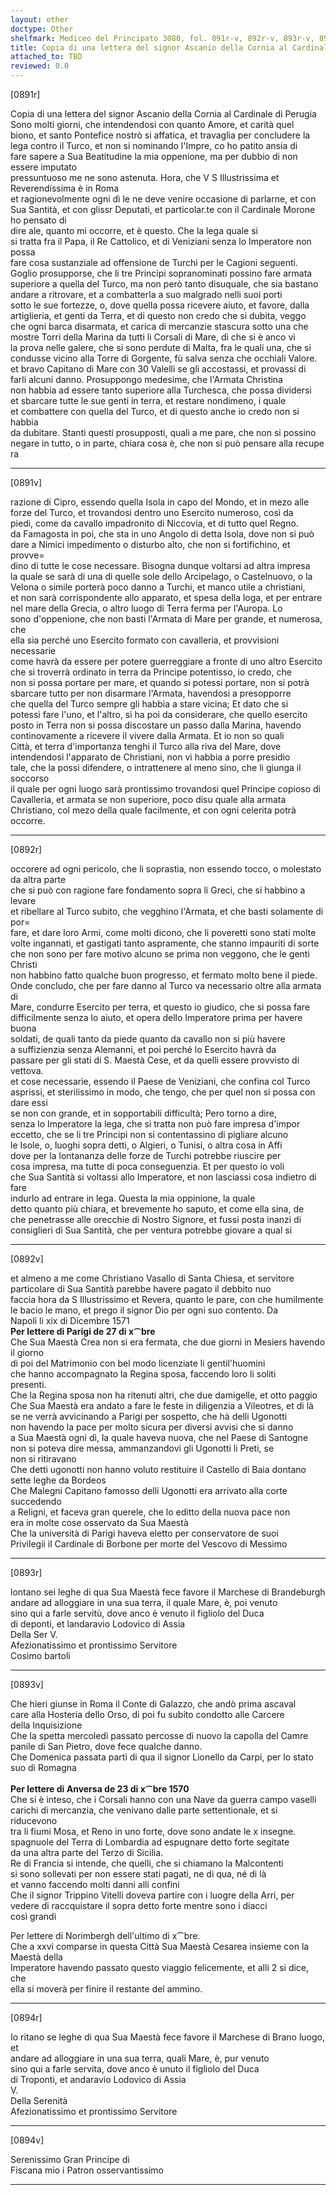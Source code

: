 ```yaml
---
layout: other
doctype: Other
shelfmark: Mediceo del Principato 3080, fol. 891r-v, 892r-v, 893r-v, 894r-v
title: Copia di una lettera del signor Ascanio della Cornia al Cardinale di Perugia
attached_to: TBD
reviewed: 0.0
---
```


[0891r]  
  
  
Copia di una lettera del signor Ascanio della Cornia al Cardinale di Perugia  
Sono molti giorni, che intendendosi con quanto Amore, et carità quel  
biono, et santo Pontefice nostrò si affatica, et travaglia per concludere la  
lega contro il Turco, et non si nominando l'Impre, co ho patito ansia di  
fare sapere a Sua Beatitudine la mia oppenione, ma per dubbio di non essere imputato  
pressuntuoso me ne sono astenuta. Hora, che V S Illustrissima et Reverendissima è in Roma  
et ragionevolmente ogni dì le ne deve venire occasione di parlarne, et con  
Sua Santità, et con glissr Deputati, et particolar.te con il Cardinale Morone ho pensato di  
dire ale, quanto mi occorre, et è questo. Che la lega quale si  
si tratta fra il Papa, il Re Cattolico, et di Veniziani senza lo Imperatore non possa  
fare cosa sustanziale ad offensione de Turchi per le Cagioni seguenti.  
Goglio prosupporse, che li tre Principi sopranominati possino fare armata  
superiore a quella del Turco, ma non però tanto disuquale, che sia bastano  
andare a ritrovare, et a combatterla a suo malgrado nelli suoi porti  
sotto le sue fortezze, o, dove quella possa ricevere aiuto, et favore, dalla  
artiglieria, et genti da Terra, et di questo non credo che si dubita, veggo  
che ogni barca disarmata, et carica di mercanzie stascura sotto una che  
mostre Torri della Marina da tutti li Corsali di Mare, di che si è anco vi  
la prova nelle galere, che si sono perdute di Malta, fra le quali una, che si  
condusse vicino alla Torre di Gorgente, fù salva senza che occhiali Valore.  
et bravo Capitano di Mare con 30 Valelli se gli accostassi, et provassi di  
farli alcuni danno. Prosuppongo medesime, che l'Armata Christina  
non habbia ad essere tanto superiore alla Turchesca, che possa dividersi  
et sbarcare tutte le sue genti in terra, et restare nondimeno, i quale  
et combattere con quella del Turco, et di questo anche io credo non si habbia  
da dubitare. Stanti questi prosupposti, quali a me pare, che non si possino  
negare in tutto, o in parte, chiara cosa è, che non si può pensare alla recupe  
ra  
  
---  

[0891v]  
  
  
razione di Cipro, essendo quella Isola in capo del Mondo, et in mezo alle  
forze del Turco, et trovandosi dentro uno Esercito numeroso, così da  
piedi, come da cavallo impadronito di Niccovia, et di tutto quel Regno.  
da Famagosta in poi, che sta in uno Angolo di detta Isola, dove non si può  
dare a Nimici impedimento o disturbo alto, che non si fortifichino, et provve=  
dino di tutte le cose necessare. Bisogna dunque voltarsi ad altra impresa  
la quale se sarà di una di quelle sole dello Arcipelago, o Castelnuovo, o la  
Velona o simile porterà poco danno a Turchi, et manco utile a christiani,  
et non sarà corrispondente allo apparato, et spesa della loga, et per entrare  
nel mare della Grecia, o altro luogo di Terra ferma per l'Auropa. Lo  
sono d'oppenione, che non basti l'Armata di Mare per grande, et numerosa, che  
ella sia perché uno Esercito formato con cavalleria, et provvisioni necessarie  
come havrà da essere per potere guerreggiare a fronte di uno altro Esercito  
che si troverrà ordinato in terra da Principe potentisso, io credo, che  
non si possa portare per mare, et quando si potessi portare, non si potrà  
sbarcare tutto per non disarmare l'Armata, havendosi a presopporre  
che quella del Turco sempre gli habbia a stare vicina; Et dato che si  
potessi fare l'uno, et l'altro, si ha poi da considerare, che quello esercito  
posto in Terra non si possa discostare un passo dalla Marina, havendo  
continovamente a ricevere il vivere dalla Armata. Et io non so quali  
Città, et terra d'importanza tenghi il Turco alla riva del Mare, dove  
intendendosi l'apparato de Christiani, non vi habbia a porre presidio  
tale, che la possi difendere, o intrattenere al meno sino, che li giunga il soccorso  
il quale per ogni luogo sarà prontissimo trovandosi quel Principe copioso di  
Cavalleria, et armata se non superiore, poco disu quale alla armata  
Christiano, col mezo della quale facilmente, et con ogni celerita potrà  
occorre.  
  
---  

[0892r]  
  
  
occorere ad ogni pericolo, che li soprastia, non essendo tocco, o molestato da altra parte  
che si può con ragione fare fondamento sopra li Greci, che si habbino a levare  
et ribellare al Turco subito, che vegghino l'Armata, et che basti solamente di por=  
fare, et dare loro Armi, come molti dicono, che li poveretti sono stati molte  
volte ingannati, et gastigati tanto aspramente, che stanno impauriti di sorte  
che non sono per fare motivo alcuno se prima non veggono, che le genti Christi  
non habbino fatto qualche buon progresso, et fermato molto bene il piede.  
Onde concludo, che per fare danno al Turco va necessario oltre alla armata di  
Mare, condurre Esercito per terra, et questo io giudico, che si possa fare  
difficilmente senza lo aiuto, et opera dello Imperatore prima per havere buona  
soldati, de quali tanto da piede quanto da cavallo non si più havere  
a suffizienzia senza Alemanni, et poi perché lo Esercito havrà da  
passare per gli stati di S. Maestà Cese, et da quelli essere provvisto di vettova.  
et cose necessarie, essendo il Paese de Veniziani, che confina col Turco  
asprissi, et sterilissimo in modo, che tengo, che per quel non si possa con dare essi  
se non con grande, et in sopportabili difficultà; Pero torno a dire,  
senza lo Imperatore la lega, che si tratta non può fare impresa d'impor  
eccetto, che se li tre Principi non si contentassino di pigliare alcuno  
le Isole, o, luoghi sopra detti, o Algieri, o Tunisi, o altra cosa in Affi  
dove per la lontananza delle forze de Turchi potrebbe riuscire per  
cosa impresa, ma tutte di poca conseguenzia. Et per questo io voli  
che Sua Santità si voltassi allo Imperatore, et non lasciassi cosa indietro di fare  
indurlo ad entrare in lega. Questa la mia oppinione, la quale  
detto quanto più chiara, et brevemente ho saputo, et come ella sina, de  
che penetrasse alle orecchie di Nostro Signore, et fussi posta inanzi di  
consiglieri di Sua Santità, che per ventura potrebbe giovare a qual si  
  
---  

[0892v]  
  
  
et almeno a me come Christiano Vasallo di Santa Chiesa, et servitore  
particolare di Sua Santità parebbe havere pagato il debbito nuo  
faccia hora da S Illustrissimo et Revera, quanto le pare, con che humilmente  
le bacio le mano, et prego il signor Dio per ogni suo contento. Da  
Napoli li xix di Dicembre 1571  
<strong>Per lettere di Parigi de 27 di x⁀bre</strong>  
Che Sua Maestà Crea non si era fermata, che due giorni in Mesiers havendo il giorno  
di poi del Matrimonio con bel modo licenziate li gentil'huomini  
che hanno accompagnato la Regina sposa, faccendo loro li soliti  
presenti.  
Che la Regina sposa non ha ritenuti altri, che due damigelle, et otto paggio  
Che Sua Maestà era andato a fare le feste in diligenzia a Vileotres, et di là  
se ne verrà avvicinando a Parigi per sospetto, che hà delli Ugonotti  
non havendo la pace per molto sicura per diversi avvisi che si danno  
a Sua Maestà ogni dì, la quale haveva nuova, che nel Paese di Santogne  
non si poteva dire messa, ammanzandovi gli Ugonotti li Preti, se  
non si ritiravano  
Che detti ugonotti non hanno voluto restituire il Castello di Baia dontano  
sette leghe da Bordeos  
Che Malegni Capitano famosso delli Ugonotti era arrivato alla corte succedendo  
a Religni, et faceva gran querele, che lo editto della nuova pace non  
era in molte cose osservato da Sua Maestà  
Che la università di Parigi haveva eletto per conservatore de suoi  
Privilegii il Cardinale di Borbone per morte del Vescovo di Messimo  
  
---  

[0893r]  
  
  
lontano sei leghe di qua Sua Maestà fece favore il Marchese di Brandeburgh  
andare ad alloggiare in una sua terra, il quale Mare, è, poi venuto  
sino qui a farle servitù, dove anco è venuto il figliolo del Duca  
di deponti, et landaravio Lodovico di Assia  
Della Ser V.  
Afezionatissimo et prontissimo Servitore  
Cosimo bartoli  
  
---  

[0893v]  
  
  
Che hieri giunse in Roma il Conte di Galazzo, che andò prima ascaval  
care alla Hosteria dello Orso, di poi fu subito condotto alle Carcere  
della Inquisizione  
Che la spetta mercoledì passato percosse di nuovo la capolla del Camre  
panile di San Pietro, dove fece qualche danno.  
Che Domenica passata partì di qua il signor Lionello da Carpi, per lo stato  
suo di Romagna  
<br/><strong>Per lettere di Anversa de 23 di x⁀bre 1570</strong>  
Che si è inteso, che i Corsali hanno con una Nave da guerra campo vaselli  
carichi di mercanzia, che venivano dalle parte settentionale, et si riducevono  
tra li fiumi Mosa, et Reno in uno forte, dove sono andate le x insegne.  
spagnuole del Terra di Lombardia ad espugnare detto forte segitate  
da una altra parte del Terzo di Sicilia.  
Re di Francia si intende, che quelli, che si chiamano la Malcontenti  
si sono sollevati per non essere stati pagati, ne di qua, né di là  
et vanno faccendo molti danni alli confini  
Che il signor Trippino Vitelli doveva partire con i luogre della Arri, per  
vedere di raccquistare il sopra detto forte mentre sono i diacci  
così grandi  
  
Per lettere di Norimbergh dell'ultimo di x⁀bre.  
Che a xxvi comparse in questa Città Sua Maestà Cesarea insieme con la Maestà della  
Imperatore havendo passato questo viaggio felicemente, et alli 2 si dice, che  
ella si moverà per finire il restante del ammino.  
  
---  

[0894r]  
  
  
Io ritano se leghe di qua Sua Maestà fece favore il Marchese di Brano luogo, et  
andare ad alloggiare in una sua terra, quali Mare, è, pur venuto  
sino qui a farle servita, dove anco è unuto il figliolo del Duca  
di Troponti, et andaravio Lodovico di Assia  
V.  
Della Serenità  
Afezionatissimo et prontissimo Servitore  
  
---  

[0894v]  
  
  
Serenissimo Gran Principe di  
Fiscana mio i Patron osservantissimo  
	  
---  

